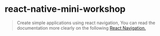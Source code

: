 # react-native-mini-workshop

> Create simple applications using react navigation, You can read the documentation more clearly on the following [React Navigation.](https://reactnavigation.org/)
